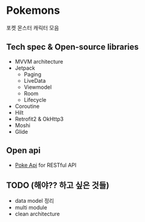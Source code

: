 # Pokemons

포켓 몬스터 캐릭터 모음

## Tech spec & Open-source libraries
- MVVM architecture
- Jetpack
	- Paging
	- LiveData
	- Viewmodel
	- Room
	- Lifecycle
- Coroutine
- Hilt
- Retrofit2 & OkHttp3
- Moshi
- Glide

## Open api
- [Poke Api](https://pokeapi.co/) for RESTful API

## TODO (해야?? 하고 싶은 것들)
- data model 정리
- multi module
- clean architecture
